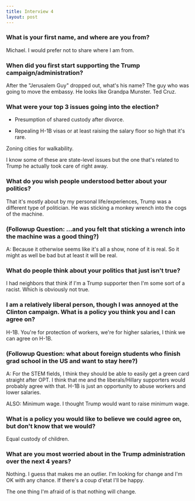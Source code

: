 ```yaml
---
title: Interview 4
layout: post
---
```



### What is your first name, and where are you from?

Michael.  I would prefer not to share where I am from.

### When did you first start supporting the Trump campaign/administration?

After the "Jerusalem Guy" dropped out, what's his name? The guy who was going to move the embassy. He looks like Grandpa Munster. Ted Cruz.

### What were your top 3 issues going into the election?

- Presumption of shared custody after divorce.

- Repealing H-1B visas or at least raising the salary floor so high that it's rare.

Zoning cities for walkability.

I know some of these are state-level issues but the one that's related to Trump he actually took care of right away.

### What do you wish people understood better about your politics?

That it's mostly about by my personal life/experiences, Trump was a different type of politician. He was sticking a monkey wrench into the cogs of the machine.

### (Followup Question: ...and you felt that sticking a wrench into the machine was a good thing?)

A: Because it otherwise seems like it's all a show, none of it is real. So it might as well be bad but at least it will be real.

### What do people think about your politics that just isn't true?

I had neighbors that think if I'm a Trump supporter then I'm some sort of a racist. Which is obviously not true.

### I am a relatively liberal person, though I was annoyed at the Clinton campaign. What is a policy you think you and I can agree on?

H-1B. You're for protection of workers, we're for higher salaries, I think we can agree on H-1B.

### (Followup Question: what about foreign students who finish grad school in the US and want to stay here?)

A: For the STEM fields, I think they should be able to easily get a green card straight after OPT. I think that me and the liberals/Hillary supporters would probably agree with that. H-1B is just an opportunity to abuse workers and lower salaries.

ALSO: Minimum wage. I thought Trump would want to raise minimum wage.

### What is a policy you would like to believe we could agree on, but don't know that we would?

Equal custody of children.

### What are you most worried about in the Trump administration over the next 4 years?

Nothing. I guess that makes me an outlier. I'm looking for change and I'm OK with any chance. If there's a coup d'etat I'll be happy.

The one thing I'm afraid of is that nothing will change.
